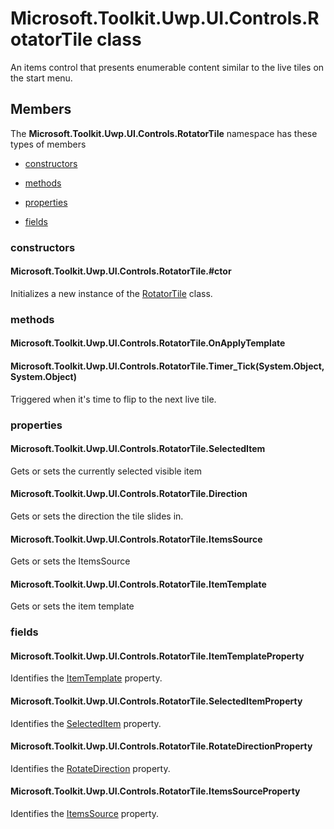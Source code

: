 
# Microsoft.Toolkit.Uwp.UI.Controls.RotatorTile class

An items control that presents enumerable content similar to the live tiles on the            start menu.

## Members

The **Microsoft.Toolkit.Uwp.UI.Controls.RotatorTile** namespace has these types of members

* [constructors](#constructors)

* [methods](#methods)

* [properties](#properties)

* [fields](#fields)

### constructors

#### Microsoft.Toolkit.Uwp.UI.Controls.RotatorTile.#ctor

Initializes a new instance of the [RotatorTile](T_Microsoft_Toolkit_Uwp_UI_Controls_RotatorTile) class.

### methods

#### Microsoft.Toolkit.Uwp.UI.Controls.RotatorTile.OnApplyTemplate



#### Microsoft.Toolkit.Uwp.UI.Controls.RotatorTile.Timer_Tick(System.Object,System.Object)

Triggered when it's time to flip to the next live tile.

### properties

#### Microsoft.Toolkit.Uwp.UI.Controls.RotatorTile.SelectedItem

Gets or sets the currently selected visible item

#### Microsoft.Toolkit.Uwp.UI.Controls.RotatorTile.Direction

Gets or sets the direction the tile slides in.

#### Microsoft.Toolkit.Uwp.UI.Controls.RotatorTile.ItemsSource

Gets or sets the ItemsSource

#### Microsoft.Toolkit.Uwp.UI.Controls.RotatorTile.ItemTemplate

Gets or sets the item template

### fields

#### Microsoft.Toolkit.Uwp.UI.Controls.RotatorTile.ItemTemplateProperty

Identifies the [ItemTemplate](P_Microsoft_Toolkit_Uwp_UI_Controls_RotatorTile_ItemTemplate) property.

#### Microsoft.Toolkit.Uwp.UI.Controls.RotatorTile.SelectedItemProperty

Identifies the [SelectedItem](P_Microsoft_Toolkit_Uwp_UI_Controls_RotatorTile_SelectedItem) property.

#### Microsoft.Toolkit.Uwp.UI.Controls.RotatorTile.RotateDirectionProperty

Identifies the [RotateDirection](T_Microsoft_Toolkit_Uwp_UI_Controls_RotatorTile_RotateDirection) property.

#### Microsoft.Toolkit.Uwp.UI.Controls.RotatorTile.ItemsSourceProperty

Identifies the [ItemsSource](P_Microsoft_Toolkit_Uwp_UI_Controls_RotatorTile_ItemsSource) property.
